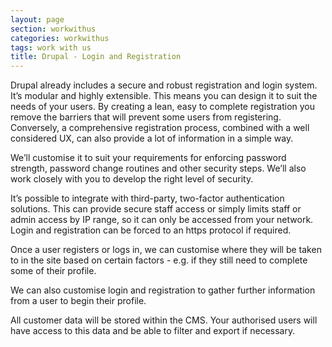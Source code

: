 ```yaml
---
layout: page
section: workwithus
categories: workwithus
tags: work with us
title: Drupal - Login and Registration
---
```


Drupal already includes a secure and robust registration and login system. It’s modular and highly extensible. This means you can design it to suit the needs of your users. By creating a lean, easy to complete registration you remove the barriers that will prevent some users from registering. Conversely, a comprehensive registration process, combined with a well considered UX, can also provide a lot of information in a simple way.

We’ll customise it to suit your requirements for enforcing password strength, password change routines and other security steps. We’ll also work closely with you to develop the right level of security.

It’s possible to integrate with third-party, two-factor authentication solutions. This can provide secure staff access or simply limits staff or admin access by IP range, so it can only be accessed from your network. Login and registration can be forced to an https protocol if required.

Once a user registers or logs in, we can customise where they will be taken to in the site based on certain factors - e.g. if they still need to complete some of their profile.

We can also customise login and registration to gather further information from a user to begin their profile.

All customer data will be stored within the CMS. Your authorised users will have access to this data and be able to filter and export if necessary.
